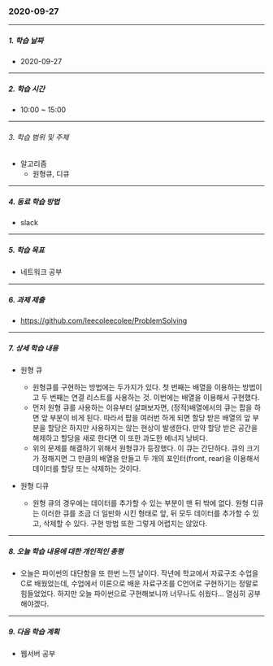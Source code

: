 ### 2020-09-27

-----
##### 1. 학습 날짜
- 2020-09-27

-----
##### 2. 학습 시간
- 10:00 ~ 15:00

-----
###### 3. 학습 범위 및 주제
- 알고리즘
    - 원형큐, 디큐

-----
##### 4. 동료 학습 방법
- slack

-----
##### 5. 학습 목표
- 네트워크 공부

-----
##### 6. 과제 제출
- https://github.com/leecoleecolee/ProblemSolving

-----
##### 7. 상세 학습 내용

- 원형 큐
    - 원형큐를 구현하는 방법에는 두가지가 있다. 첫 번째는 배열을 이용하는 방법이고 두 번째는 연결 리스트를 사용하는 것. 이번에는 배열을 이용해서 구현했다.
    - 먼저 원형 큐를 사용하는 이유부터 살펴보자면, (정적)배열에서의 큐는 팝을 하면 앞 부분이 비게 된다. 따라서 팝을 여러번 하게 되면 할당 받은 배열의 앞 부분을 할당은 하지만 사용하지는 않는 현상이 발생한다. 만약 할당 받은 공간을 해제하고 할당을 새로 한다면 이 또한 과도한 에너지 낭비다.
    - 위의 문제를 해결하기 위해서 원형큐가 등장했다. 이 큐는 간단하다. 큐의 크기가 정해지면 그 만큼의 배열을 만들고 두 개의 포인터(front, rear)을 이용해서 데이터를 할당 또는 삭제하는 것이다.


- 원형 디큐
    - 원형 큐의 경우에는 데이터를 추가할 수 있는 부분이 맨 뒤 밖에 없다. 원형 디큐는 이러한 큐를 조금 더 일반화 시킨 형태로 앞, 뒤 모두 데이터를 추가할 수 있고, 삭제할 수 있다. 구현 방법 또한 그렇게 어렵지는 않았다.

  
-----
##### 8. 오늘 학습 내용에 대한 개인적인 총평
-  오늘은 파이썬의 대단함을 또 한번 느낀 날이다. 작년에 학교에서 자료구조 수업을 C로 배웠었는데, 수업에서 이론으로 배운 자료구조를 C언어로 구현하기는 정말로 힘들었었다. 하지만 오늘 파이썬으로 구현해보니까 너무나도 쉬웠다... 열심히 공부해야겠다.

-----

##### 9. 다음 학습 계획

- 웹서버 공부
